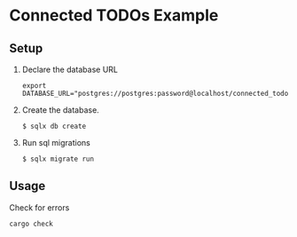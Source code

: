 # Connected TODOs Example

## Setup

1. Declare the database URL

   ```
   export DATABASE_URL="postgres://postgres:password@localhost/connected_todos"
   ```

2. Create the database.

   ```
   $ sqlx db create
   ```

3. Run sql migrations

   ```
   $ sqlx migrate run
   ```

## Usage

Check for errors

```
cargo check
```
